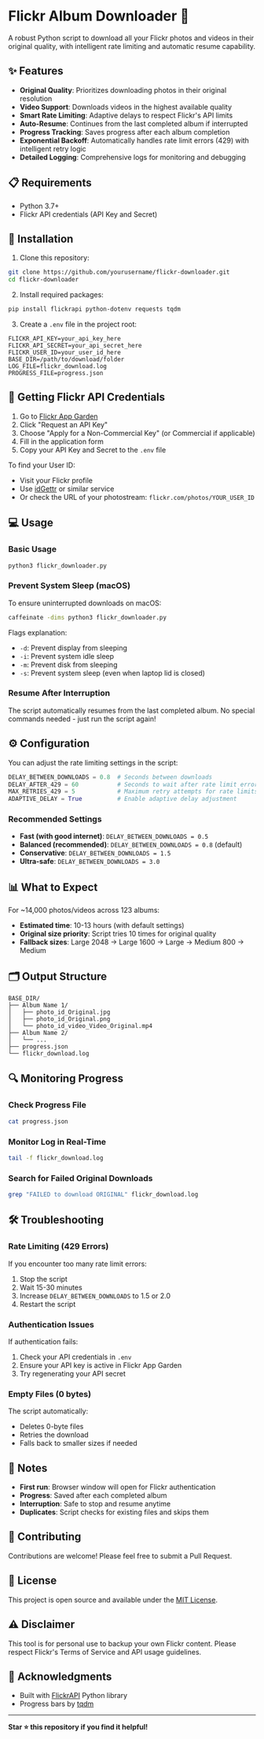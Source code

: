# Flickr Album Downloader 📸

A robust Python script to download all your Flickr photos and videos in their original quality, with intelligent rate limiting and automatic resume capability.

## ✨ Features

- **Original Quality**: Prioritizes downloading photos in their original resolution
- **Video Support**: Downloads videos in the highest available quality
- **Smart Rate Limiting**: Adaptive delays to respect Flickr's API limits
- **Auto-Resume**: Continues from the last completed album if interrupted
- **Progress Tracking**: Saves progress after each album completion
- **Exponential Backoff**: Automatically handles rate limit errors (429) with intelligent retry logic
- **Detailed Logging**: Comprehensive logs for monitoring and debugging

## 📋 Requirements

- Python 3.7+
- Flickr API credentials (API Key and Secret)

## 🚀 Installation

1. Clone this repository:
```bash
git clone https://github.com/yourusername/flickr-downloader.git
cd flickr-downloader
```

2. Install required packages:
```bash
pip install flickrapi python-dotenv requests tqdm
```

3. Create a `.env` file in the project root:
```env
FLICKR_API_KEY=your_api_key_here
FLICKR_API_SECRET=your_api_secret_here
FLICKR_USER_ID=your_user_id_here
BASE_DIR=/path/to/download/folder
LOG_FILE=flickr_download.log
PROGRESS_FILE=progress.json
```

## 🔑 Getting Flickr API Credentials

1. Go to [Flickr App Garden](https://www.flickr.com/services/apps/create/)
2. Click "Request an API Key"
3. Choose "Apply for a Non-Commercial Key" (or Commercial if applicable)
4. Fill in the application form
5. Copy your API Key and Secret to the `.env` file

To find your User ID:
- Visit your Flickr profile
- Use [idGettr](https://www.webfx.com/tools/idgettr/) or similar service
- Or check the URL of your photostream: `flickr.com/photos/YOUR_USER_ID`

## 💻 Usage

### Basic Usage

```bash
python3 flickr_downloader.py
```

### Prevent System Sleep (macOS)

To ensure uninterrupted downloads on macOS:

```bash
caffeinate -dims python3 flickr_downloader.py
```

Flags explanation:
- `-d`: Prevent display from sleeping
- `-i`: Prevent system idle sleep
- `-m`: Prevent disk from sleeping
- `-s`: Prevent system sleep (even when laptop lid is closed)

### Resume After Interruption

The script automatically resumes from the last completed album. No special commands needed - just run the script again!

## ⚙️ Configuration

You can adjust the rate limiting settings in the script:

```python
DELAY_BETWEEN_DOWNLOADS = 0.8  # Seconds between downloads
DELAY_AFTER_429 = 60           # Seconds to wait after rate limit error
MAX_RETRIES_429 = 5            # Maximum retry attempts for rate limits
ADAPTIVE_DELAY = True          # Enable adaptive delay adjustment
```

### Recommended Settings

- **Fast (with good internet)**: `DELAY_BETWEEN_DOWNLOADS = 0.5`
- **Balanced (recommended)**: `DELAY_BETWEEN_DOWNLOADS = 0.8` (default)
- **Conservative**: `DELAY_BETWEEN_DOWNLOADS = 1.5`
- **Ultra-safe**: `DELAY_BETWEEN_DOWNLOADS = 3.0`

## 📊 What to Expect

For ~14,000 photos/videos across 123 albums:
- **Estimated time**: 10-13 hours (with default settings)
- **Original size priority**: Script tries 10 times for original quality
- **Fallback sizes**: Large 2048 → Large 1600 → Large → Medium 800 → Medium

## 🗂️ Output Structure

```
BASE_DIR/
├── Album Name 1/
│   ├── photo_id_Original.jpg
│   ├── photo_id_Original.png
│   └── photo_id_video_Video_Original.mp4
├── Album Name 2/
│   └── ...
├── progress.json
└── flickr_download.log
```

## 🔍 Monitoring Progress

### Check Progress File
```bash
cat progress.json
```

### Monitor Log in Real-Time
```bash
tail -f flickr_download.log
```

### Search for Failed Original Downloads
```bash
grep "FAILED to download ORIGINAL" flickr_download.log
```

## 🛠️ Troubleshooting

### Rate Limiting (429 Errors)

If you encounter too many rate limit errors:
1. Stop the script
2. Wait 15-30 minutes
3. Increase `DELAY_BETWEEN_DOWNLOADS` to 1.5 or 2.0
4. Restart the script

### Authentication Issues

If authentication fails:
1. Check your API credentials in `.env`
2. Ensure your API key is active in Flickr App Garden
3. Try regenerating your API secret

### Empty Files (0 bytes)

The script automatically:
- Deletes 0-byte files
- Retries the download
- Falls back to smaller sizes if needed

## 📝 Notes

- **First run**: Browser window will open for Flickr authentication
- **Progress**: Saved after each completed album
- **Interruption**: Safe to stop and resume anytime
- **Duplicates**: Script checks for existing files and skips them

## 🤝 Contributing

Contributions are welcome! Please feel free to submit a Pull Request.

## 📄 License

This project is open source and available under the [MIT License](LICENSE).

## ⚠️ Disclaimer

This tool is for personal use to backup your own Flickr content. Please respect Flickr's Terms of Service and API usage guidelines.

## 🙏 Acknowledgments

- Built with [FlickrAPI](https://stuvel.eu/flickrapi) Python library
- Progress bars by [tqdm](https://github.com/tqdm/tqdm)

---

**Star ⭐ this repository if you find it helpful!**